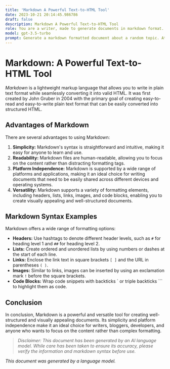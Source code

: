 ```yaml
---
title: 'Markdown A Powerful Text-to-HTML Tool'
date: 2023-10-21 20:14:45.986786
draft: false
description: Markdown A Powerful Text-to-HTML Tool
role: You are a writer, made to generate documents in markdown format. It is very important that all of the documents you generate are in valid markdown format.
model: gpt-3.5-turbo
prompt: Generate a markdown formatted document about a random topic. At the bottom, include a disclaimer explaining that the document was generated by you. The first line of the document should be the title. Make sure that the entire document is in proper markdown format, using a mix of various tags to make the document visually appealing.
---
```


# Markdown: A Powerful Text-to-HTML Tool

*Markdown* is a lightweight markup language that allows you to write in plain text format while seamlessly converting it into valid HTML. It was first created by John Gruber in 2004 with the primary goal of creating easy-to-read and easy-to-write plain text format that can be easily converted into structured HTML.

## Advantages of Markdown

There are several advantages to using Markdown:

1. **Simplicity:** Markdown's syntax is straightforward and intuitive, making it easy for anyone to learn and use.
2. **Readability:** Markdown files are human-readable, allowing you to focus on the content rather than distracting formatting tags.
3. **Platform Independence:** Markdown is supported by a wide range of platforms and applications, making it an ideal choice for writing documents that need to be easily shared across different devices and operating systems.
4. **Versatility:** Markdown supports a variety of formatting elements, including headers, lists, links, images, and code blocks, enabling you to create visually appealing and well-structured documents.

## Markdown Syntax Examples

Markdown offers a wide range of formatting options:

- **Headers:** Use hashtags to denote different header levels, such as `#` for heading level 1 and `##` for heading level 2.
- **Lists:** Create ordered and unordered lists by using numbers or dashes at the start of each line.
- **Links:** Enclose the link text in square brackets `[ ]` and the URL in parentheses `( )`.
- **Images:** Similar to links, images can be inserted by using an exclamation mark `!` before the square brackets.
- **Code Blocks:** Wrap code snippets with backticks \` or triple backticks \``` to highlight them as code.

## Conclusion

In conclusion, Markdown is a powerful and versatile tool for creating well-structured and visually appealing documents. Its simplicity and platform independence make it an ideal choice for writers, bloggers, developers, and anyone who wants to focus on the content rather than complex formatting.

> *Disclaimer: This document has been generated by an AI language model. While care has been taken to ensure its accuracy, please verify the information and markdown syntax before use.*

*This document was generated by a language model.*
